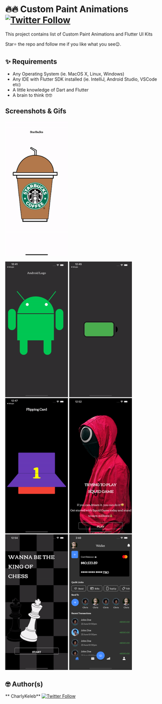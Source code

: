 # 🔥🔥 Custom Paint Animations [![Twitter Follow](https://img.shields.io/twitter/follow/CharlyKeleb.svg?style=social)](https://twitter.com/CharlyKeleb)

This project contains list of Custom Paint Animations and Flutter UI Kits

Star⭐ the repo and follow me if you like what you see😉.

## ✨ Requirements

* Any Operating System (ie. MacOS X, Linux, Windows)
* Any IDE with Flutter SDK installed (ie. IntelliJ, Android Studio, VSCode etc)
* A little knowledge of Dart and Flutter
* A brain to think 🤓🤓

## Screenshots & Gifs

<img src="ss/1.gif" width="200">

<img src="ss/2.gif" width="200"> <img src="ss/3.gif" width="200">
<img src="ss/4.gif" width="200"> <img src="ss/5.gif" width="200">
<img src="ss/6.gif" width="200"> <img src="ss/7.png" width="200">

## 🤓 Author(s)

**
CharlyKeleb** [![Twitter Follow](https://img.shields.io/twitter/follow/Charlykeleb.svg?style=social)](https://twitter.com/Charlykeleb)
